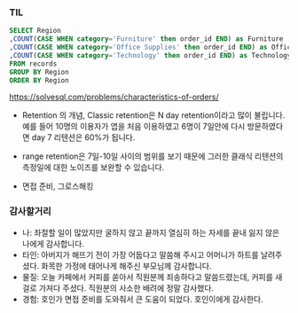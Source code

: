 ### TIL
```sql
SELECT Region
,COUNT(CASE WHEN category='Furniture' then order_id END) as Furniture
,COUNT(CASE WHEN category='Office Supplies' then order_id END) as OfficeSupplies
,COUNT(CASE WHEN category='Technology' then order_id END) as Technology
FROM records
GROUP BY Region
ORDER BY Region
```
https://solvesql.com/problems/characteristics-of-orders/
- Retention 의 개념, Classic retention은 N day retention이라고 많이 불립니다. 예를 들어 10명의 이용자가 앱을 처음 이용하였고 6명이 7일안에 다시 방문하였다면 
  day 7 리텐션은 60%가 됩니다.
- range retention은 7일-10일 사이의 범위를 보기 때문에 그러한 클래식 리텐션의 측정일에 대한 노이즈를 보완할 수 있습니다.

- 면접 준비, 그로스해킹

### 감사할거리  
- 나: 좌절할 일이 많았지만 굴하지 않고 끝까지 열심히 하는 자세를 끝내 잃지 않은 나에게 감사합니다. 
- 타인: 아버지가 해뜨기 전이 가장 어둡다고 말씀해 주시고 어머니가 하트를 날려주셨다. 화목한 가정에 태어나게 해주신 부모님께 감사합니다. 
- 물질: 오늘 카페에서 커피를 쏟아서 직원분께 죄송하다고 말씀드렸는데, 커피를 새걸로 가져다 주셨다. 직원분의 사소한 배려에 정말 감사했다.  
- 경험: 호인가 면접 준비를 도와줘서 큰 도움이 되었다. 호인이에게 감사한다. 
